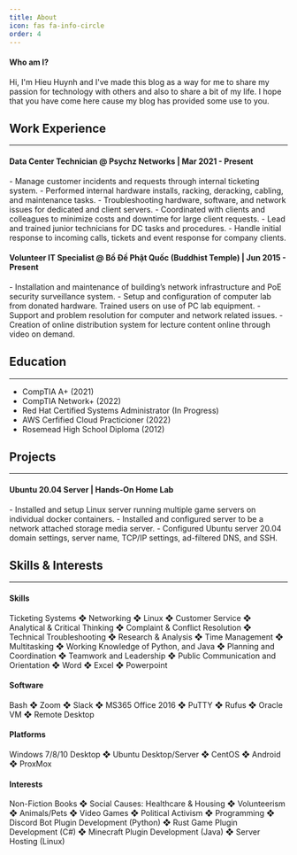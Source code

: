 ```yaml
---
title: About
icon: fas fa-info-circle
order: 4
---
```


<h4> Who am I? </h4>
Hi, I'm Hieu Huynh and I've made this blog as a way for me to share my passion for technology with others and also to share a bit of my life. I hope that you have come here cause my blog has provided some use to you.

## Work Experience
---

<h4> Data Center Technician @ Psychz Networks | Mar 2021 - Present </h4>
- Manage customer incidents and requests through internal ticketing system.
- Performed internal hardware installs, racking, deracking, cabling, and maintenance tasks.
- Troubleshooting hardware, software, and network issues for dedicated and client servers.
- Coordinated with clients and colleagues to minimize costs and downtime for large client requests.
- Lead and trained junior technicians for DC tasks and procedures.
- Handle initial response to incoming calls, tickets and event response for company clients.

<h4> Volunteer IT Specialist @ Bồ Đề Phật Quốc (Buddhist Temple) | Jun 2015 - Present </h4>
- Installation and maintenance of building’s network infrastructure and PoE security surveillance system.
- Setup and configuration of computer lab from donated hardware. Trained users on use of PC lab equipment.
- Support and problem resolution for computer and network related issues.
- Creation of online distribution system for lecture content online through video on demand.

## Education
---

- CompTIA A+ (2021)
- CompTIA Network+ (2022)
- Red Hat Certified Systems Administrator (In Progress)
- AWS Cerfified Cloud Practicioner (2022)
- Rosemead High School Diploma (2012)

## Projects
---

<h4> Ubuntu 20.04 Server | Hands-On Home Lab </h4>
- Installed and setup Linux server running multiple game servers on individual docker containers.
- Installed and configured server to be a network attached storage media server.
- Configured Ubuntu server 20.04 domain settings, server name, TCP/IP settings, ad-filtered DNS, and SSH.

## Skills & Interests
---

<h4> Skills </h4>
Ticketing Systems ❖ Networking ❖ Linux ❖ Customer Service ❖ Analytical & Critical Thinking ❖ Complaint & Conflict Resolution ❖ Technical Troubleshooting ❖ Research & Analysis ❖ Time Management ❖ Multitasking ❖ Working Knowledge of Python, and Java ❖ Planning and Coordination ❖ Teamwork and Leadership ❖ Public Communication and Orientation ❖ Word ❖ Excel ❖ Powerpoint

<h4> Software </h4>
Bash ❖ Zoom ❖ Slack ❖ MS365 Office 2016 ❖ PuTTY ❖ Rufus ❖ Oracle VM ❖ Remote Desktop

<h4> Platforms </h4>
Windows 7/8/10 Desktop ❖ Ubuntu Desktop/Server ❖ CentOS ❖ Android ❖ ProxMox

<h4> Interests </h4>
Non-Fiction Books ❖ Social Causes: Healthcare & Housing ❖ Volunteerism ❖ Animals/Pets ❖ Video Games ❖ Political Activism ❖ Programming ❖ Discord Bot Plugin Development (Python) ❖ Rust Game Plugin Development (C#) ❖ Minecraft Plugin Development (Java) ❖ Server Hosting (Linux)